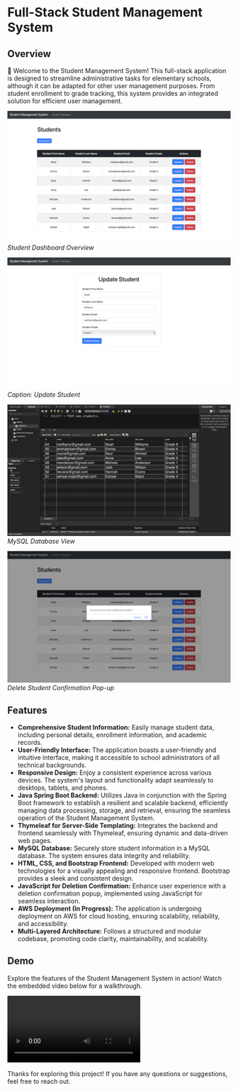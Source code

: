 # Full-Stack Student Management System

## Overview

👋 Welcome to the Student Management System! This full-stack application is designed to streamline administrative tasks for elementary schools, although it can be adapted for other user management purposes. From student enrollment to grade tracking, this system provides an integrated solution for efficient user management.

![UI Preview 1](https://github.com/shaf-m/StudentManagementSystem/blob/main/Demo/mainUI.png)  
*Student Dashboard Overview*

![UI Preview 2](https://github.com/shaf-m/StudentManagementSystem/blob/main/Demo/updateUI.png)  
*Caption: Update Student*

![UI Preview 3](https://github.com/shaf-m/StudentManagementSystem/blob/main/Demo/database.png)  
*MySQL Database View*

![UI Preview 4](https://github.com/shaf-m/StudentManagementSystem/blob/main/Demo/delConfirmUI.png)  
*Delete Student Confirmation Pop-up*


## Features

- **Comprehensive Student Information:** Easily manage student data, including personal details, enrollment information, and academic records.
- **User-Friendly Interface:** The application boasts a user-friendly and intuitive interface, making it accessible to school administrators of all technical backgrounds.
- **Responsive Design:** Enjoy a consistent experience across various devices. The system's layout and functionality adapt seamlessly to desktops, tablets, and phones.
- **Java Spring Boot Backend:** Utilizes Java in conjunction with the Spring Boot framework to establish a resilient and scalable backend, efficiently managing data processing, storage, and retrieval, ensuring the seamless operation of the Student Management System.
- **Thymeleaf for Server-Side Templating:** Integrates the backend and frontend seamlessly with Thymeleaf, ensuring dynamic and data-driven web pages.
- **MySQL Database:** Securely store student information in a MySQL database. The system ensures data integrity and reliability.
- **HTML, CSS, and Bootstrap Frontend:** Developed with modern web technologies for a visually appealing and responsive frontend. Bootstrap provides a sleek and consistent design.
- **JavaScript for Deletion Confirmation:** Enhance user experience with a deletion confirmation popup, implemented using JavaScript for seamless interaction.
- **AWS Deployment (In Progress):** The application is undergoing deployment on AWS for cloud hosting, ensuring scalability, reliability, and accessibility.
- **Multi-Layered Architecture:** Follows a structured and modular codebase, promoting code clarity, maintainability, and scalability.

## Demo

Explore the features of the Student Management System in action! Watch the embedded video below for a walkthrough.

![Demo Video](https://github.com/your-username/YourRepositoryName/raw/main/path/to/demo/video.mp4)

Thanks for exploring this project! If you have any questions or suggestions, feel free to reach out.
